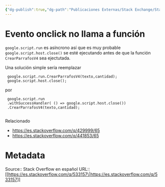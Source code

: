 ```yaml
---
{"dg-publish":true,"dg-path":"Publicaciones Externas/Stack Exchange/Stack Overflow en español/es.stackoverflow.com-533157.md","permalink":"/publicaciones-externas/stack-exchange/stack-overflow-en-espanol/es-stackoverflow-com-533157/","title":"Evento onclick no llama a función","hide":true,"noteIcon":"\"0\"","created":"2024-04-03T12:49:10.728-06:00","updated":"2024-04-05T16:43:57.721-06:00"}
---
```


# Evento onclick no llama a función

`google.script.run` es asíncrono así que es muy probable `google.script.host.close()` se esté ejecutando antes de que la función `CrearParrafosV4` sea ejectutada.

Una solución simple sería reemplazar

```
 google.script.run.CrearParrafosV4(texto,cantidad);
 google.script.host.close();
```

por

```
 google.script.run
 .withSuccessHandler( () => google.script.host.close())
 .CrearParrafosV4(texto,cantidad);
 
```

Relacionado

- https://es.stackoverflow.com/q/429999/65
- https://es.stackoverflow.com/q/441853/65

# Metadata
Source:: Stack Overflow en español
URL:: [[https://es.stackoverflow.com/q/533157\|https://es.stackoverflow.com/q/533157]]

